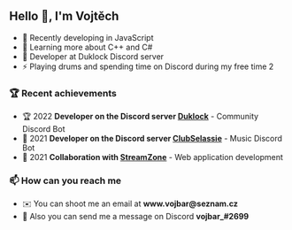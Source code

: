 <h2>Hello 👋, I'm Vojtěch</h2>

- 🔨 Recently developing in JavaScript
- 🌱 Learning more about C++ and C#
- 🔭 Developer at Duklock Discord server
- ⚡ Playing drums and spending time on Discord during my free time 2

### 🏆 Recent achievements 
- 🏆 2022 **Developer on the Discord server [Duklock](https://discord.gg/vwj9WSgFbW)** - Community Discord Bot
- 🥇 2021 **Developer on the Discord server [ClubSelassie](https://discord.gg/4y2VqGpzfE)** - Music Discord Bot
- 🥈 2021 **Collaboration with [StreamZone](https://www.streamzone.sk/)** - Web application development

### 📫 How can you reach me
- ✉️ You can shoot me an email at **www<area>.vojbar@seznam<area>.cz**
- 💬 Also you can send me a message on Discord **vojbar_#2699**
